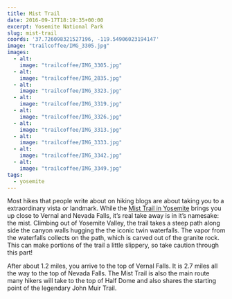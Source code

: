 ```yaml
---
title: Mist Trail
date: 2016-09-17T18:19:35+00:00
excerpt: Yosemite National Park
slug: mist-trail
coords: '37.726098321527196, -119.54906023194147'
image: "trailcoffee/IMG_3305.jpg"
images:
  - alt: 
    image: "trailcoffee/IMG_3305.jpg"
  - alt: 
    image: "trailcoffee/IMG_2835.jpg"
  - alt: 
    image: "trailcoffee/IMG_3323.jpg"
  - alt: 
    image: "trailcoffee/IMG_3319.jpg"
  - alt: 
    image: "trailcoffee/IMG_3326.jpg"
  - alt: 
    image: "trailcoffee/IMG_3313.jpg"
  - alt: 
    image: "trailcoffee/IMG_3333.jpg"
  - alt: 
    image: "trailcoffee/IMG_3342.jpg"
  - alt: 
    image: "trailcoffee/IMG_3349.jpg"
tags:
  - yosemite
---
```

Most hikes that people write about on hiking blogs are about taking you to a extraordinary vista or landmark. While the <a href="https://www.nps.gov/yose/planyourvisit/vernalnevadatrail.htm">Mist Trail in Yosemite</a> brings you up close to Vernal and Nevada Falls, it’s real take away is in it’s namesake: the mist. Climbing out of Yosemite Valley, the trail takes a steep path along side the canyon walls hugging the the iconic twin waterfalls. The vapor from the waterfalls collects on the path, which is carved out of the granite rock. This can make portions of the trail a little slippery, so take caution through this part!

After about 1.2 miles, you arrive to the top of Vernal Falls. It is 2.7 miles all the way to the top of Nevada Falls. The Mist Trail is also the main route many hikers will take to the top of Half Dome and also shares the starting point of the legendary John Muir Trail.

